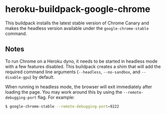 # heroku-buildpack-google-chrome

This buildpack installs the latest stable version of Chrome Canary and makes the headless version available under the `google-chrome-stable` command.

## Notes

To run Chrome on a Heroku dyno, it needs to be started in headless mode with
a few features disabled. This buildpack creates a shim that will add the
required command line arguments (`--headless`, `--no-sandbox`, and
`--disable-gpu`) by default.

When running in headless mode, the browser will exit immediately after loading
the page. You may work around this by using the `--remote-debugging-port` flag.
For example:

```sh
$ google-chrome-stable --remote-debugging-port=9222
```
